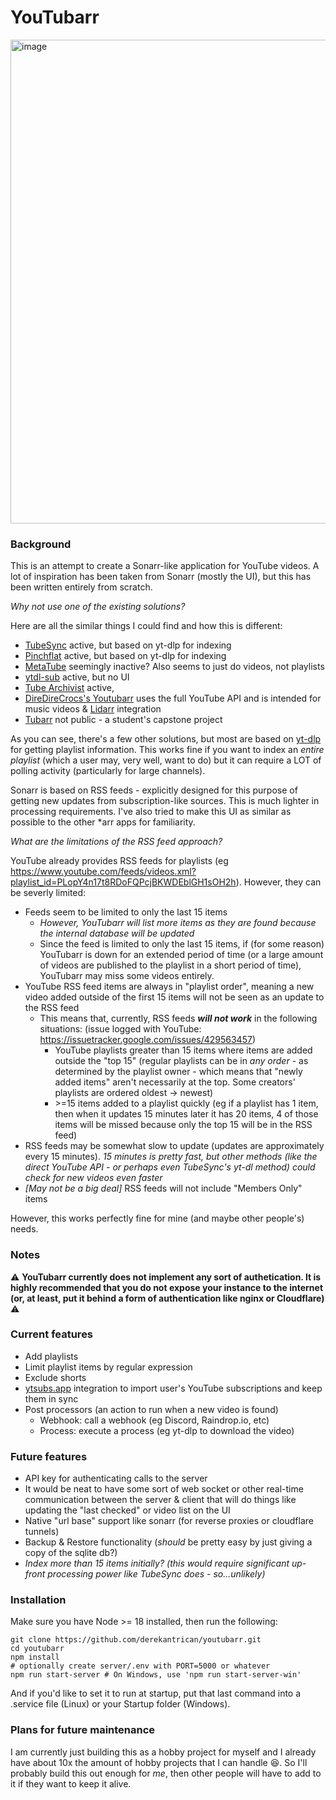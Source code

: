 # YouTubarr

<img width="1220" height="774" alt="image" src="https://github.com/user-attachments/assets/dd9b42d8-08e9-4d9a-a175-acf7219d059a" />


### Background

This is an attempt to create a Sonarr-like application for YouTube videos. A lot of inspiration has been taken from Sonarr (mostly the UI), but this has been written entirely from scratch.

_Why not use one of the existing solutions?_

Here are all the similar things I could find and how this is different:
- [TubeSync](https://github.com/meeb/tubesync) active, but based on yt-dlp for indexing
- [Pinchflat](https://github.com/kieraneglin/pinchflat) active, but based on yt-dlp for indexing
- [MetaTube](https://github.com/JVT038/MetaTube) seemingly inactive? Also seems to just do videos, not playlists
- [ytdl-sub](https://github.com/jmbannon/ytdl-sub) active, but no UI
- [Tube Archivist](https://github.com/tubearchivist/tubearchivist) active,
- [DireDireCrocs's Youtubarr](https://github.com/DireDireCrocs/Youtubarr) uses the full YouTube API and is intended for music videos & [Lidarr](https://lidarr.audio/) integration
- [Tubarr](https://vc.bridgew.edu/cgi/viewcontent.cgi?article=1691&context=honors_proj) not public - a student's capstone project

As you can see, there's a few other solutions, but most are based on [yt-dlp](https://github.com/yt-dlp/yt-dlp) for getting playlist information. This works fine if you want to index an _entire playlist_ (which a user may, very well, want to do) but it can require a LOT of polling activity (particularly for large channels).

Sonarr is based on RSS feeds - explicitly designed for this purpose of getting new updates from subscription-like sources. This is much lighter in processing requirements. I've also tried to make this UI as similar as possible to the other *arr apps for familiarity.

_What are the limitations of the RSS feed approach?_

YouTube already provides RSS feeds for playlists (eg https://www.youtube.com/feeds/videos.xml?playlist_id=PLopY4n17t8RDoFQPcjBKWDEblGH1sOH2h). However, they can be severly limited:

- Feeds seem to be limited to only the last 15 items
  - _However, YouTubarr will list more items as they are found because the internal database will be updated_
  - Since the feed is limited to only the last 15 items, if (for some reason) YouTubarr is down for an extended period of time (or a large amount of videos are published to the playlist in a short period of time), YouTubarr may miss some videos entirely.
- YouTube RSS feed items are always in "playlist order", meaning a new video added outside of the first 15 items will not be seen as an update to the RSS feed
  - This means that, currently, RSS feeds _**will not work**_ in the following situations: (issue logged with YouTube: https://issuetracker.google.com/issues/429563457)
    - YouTube playlists greater than 15 items where items are added outside the "top 15" (regular playlists can be in _any order_ - as determined by the playlist owner - which means that "newly added items" aren't necessarily at the top. Some creators' playlists are ordered oldest -> newest)
    - \>=15 items added to a playlist quickly (eg if a playlist has 1 item, then when it updates 15 minutes later it has 20 items, 4 of those items will be missed because only the top 15 will be in the RSS feed)
- RSS feeds may be somewhat slow to update (updates are approximately every 15 minutes). _15 minutes is pretty fast, but other methods (like the direct YouTube API - or perhaps even TubeSync's yt-dl method) could check for new videos even faster_
- _[May not be a big deal]_ RSS feeds will not include "Members Only" items

However, this works perfectly fine for mine (and maybe other people's) needs.


### Notes

⚠️ **YouTubarr currently does not implement any sort of authetication. It is highly recommended that you do not expose your instance to the internet (or, at least, put it behind a form of authentication like nginx or Cloudflare)** ⚠️


### Current features

- Add playlists
- Limit playlist items by regular expression
- Exclude shorts
- [ytsubs.app](https://github.com/derekantrican/ytsubs) integration to import user's YouTube subscriptions and keep them in sync
- Post processors (an action to run when a new video is found)
  - Webhook: call a webhook (eg Discord, Raindrop.io, etc)
  - Process: execute a process (eg yt-dlp to download the video)

### Future features

- API key for authenticating calls to the server
- It would be neat to have some sort of web socket or other real-time communication between the server & client that will do things like updating the "last checked" or video list on the UI
- Native "url base" support like sonarr (for reverse proxies or cloudflare tunnels)
- Backup & Restore functionality (_should_ be pretty easy by just giving a copy of the sqlite db?)
- _Index more than 15 items initially? (this would require significant up-front processing power like TubeSync does - so...unlikely)_


### Installation

Make sure you have Node >= 18 installed, then run the following:

```
git clone https://github.com/derekantrican/youtubarr.git
cd youtubarr
npm install
# optionally create server/.env with PORT=5000 or whatever
npm run start-server # On Windows, use 'npm run start-server-win'
```

And if you'd like to set it to run at startup, put that last command into a .service file (Linux) or your Startup folder (Windows).

### Plans for future maintenance

I am currently just building this as a hobby project for myself and I already have about 10x the amount of hobby projects that I can handle 😆. So I'll probably build this out enough for _me_, then other people will have to add to it if they want to keep it alive.

